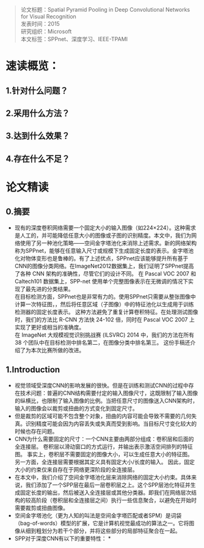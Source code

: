 >论文标题：Spatial Pyramid Pooling in Deep Convolutional Networks for Visual Recognition  
发表时间：2015  
研究组织：Microsoft  
本文标签：SPPnet、深度学习、IEEE-TPAMI


# 速读概览：
## 1.针对什么问题？ 
    
## 2.采用什么方法？  
    
## 3.达到什么效果？  
    
## 4.存在什么不足？
    


# 论文精读
## 0.摘要
* 现有的深度卷积网络需要一个固定大小的输入图像（如224×224）。这种需求是人工的，并可能降低任意大小的图像或子图的识别精度。本文中，我们为网络使用了另一种池化策略——空间金字塔池化来消除上述需求。新的网络架构称为SPPnet，能够在任意输入尺寸或规模下生成固定长度的表示。金字塔池化对物体变形也是鲁棒的。有了上述优点，SPPnet应该能够提升所有基于CNN的图像分类网络。在ImageNet2012数据集上，我们证明了SPPnet提高了各种 CNN 架构的准确性，尽管它们的设计不同。 在 Pascal VOC 2007 和 Caltech101 数据集上，SPP-net 使用单个完整图像表示在无微调的情况下实现了最先进的分类结果。  
在目标检测方面，SPPnet也是非常有力的。使用SPPnet只需要从整张图像中计算一次特征图，，然后将任意区域（子图像）中的特征池化以生成用于训练检测器的固定长度表示。 这种方法避免了重复计算卷积特征。在处理测试图像时，我们的方法比 R-CNN 方法快 24-102 倍，同时在 Pascal VOC 2007 上实现了更好或相当的准确度。  
在 ImageNet 大规模视觉识别挑战赛 (ILSVRC) 2014 中，我们的方法在所有 38 个团队中在目标检测中排名第二，在图像分类中排名第三。 这份手稿还介绍了为本次比赛所做的改进。  

## 1.Introduction
* 视觉领域受深度CNN的影响发展的很快。但是在训练和测试CNN的过程中存在技术问题：普遍的CNN结构需要付定的输入图像尺寸，这既限制了输入图像的纵横比，也限制了输入图像的比例。当把任意尺寸的图像送入CNN架构时，输入的图像会以裁剪或扭曲的方式变化到固定尺寸。
* 但是裁剪的区域可能不包含整个对象，扭曲的内容可能会导致不需要的几何失真。识别精度可能会因为内容丢失或失真而受到影响。当目标尺寸变化较大的时候也存在问题。
* CNN为什么需要固定的尺寸：一个CNN主要由两部分组成：卷积层和后面的全连接层。 卷积层以滑动窗口的方式运行，并输出表示激活空间排列的特征图。 事实上，卷积层不需要固定的图像大小，可以生成任意大小的特征图。 另一方面，全连接层需要根据其定义具有固定大小/长度的输入。 因此，固定大小的约束仅来自存在于网络更深阶段的全连接层。
* 在本文中，我们介绍了空间金字塔池化层来消除网络的固定大小约束。具体来说，我们添加了一个SPP层在最后一层卷积层之上。这个SPP层池化特征并生成固定长度的输出，然后被送入全连接层或其他分类器。即我们在网络层次结构的较高阶段（卷积层和全连接层之间）执行一些信息聚合，以避免在开始时需要裁剪或扭曲图像。
* 空间金字塔池化（更为人知的叫法是空间金字塔匹配或者SPM）是词袋（bag-of-words）模型的扩展，它是计算机视觉最成功的算法之一。它将图像从细到粗划分为若干个部分，并将这些部分的局部特征聚合在一起。
* SPP对于深度CNN有以下的重要特性：
  * 